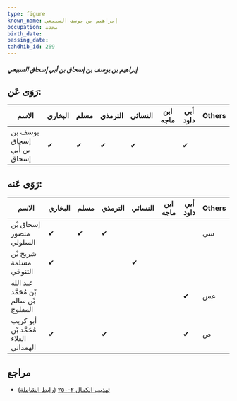 ```yaml
---
type: figure
known_name: إبراهيم بن يوسف السبيعي
occupation: محدث
birth_date:
passing_date:
tahdhib_id: 269
---
```

##### إبراهيم بن يوسف بن إسحاق بن أبي إسحاق السبيعي

## رَوَى عَن:
| الاسم                       | البخاري | مسلم | الترمذي | النسائي | ابن ماجه | أبي داود | Others |
| --------------------------- | ------- | ---- | ------- | ------- | -------- | -------- | ------ |
| يوسف بن إسحاق بن أَبي إسحاق | ✔       | ✔    | ✔       | ✔       |          | ✔        |        |
## رَوَى عَنه:
| الاسم                                  | البخاري | مسلم | الترمذي | النسائي | ابن ماجه | أبي داود | Others |
| -------------------------------------- | ------- | ---- | ------- | ------- | -------- | -------- | ------ |
| إسحاق بْن منصور السلولي                | ✔       | ✔    | ✔       |         |          |          | سي     |
| شريح بْن مسلمة التنوخي                 | ✔       |      |         | ✔       |          |          |        |
| عبد الله بْن مُحَمَّد بْن سالم المفلوج |         |      |         |         |          | ✔        | عس     |
| أبو كريب مُحَمَّد بْن العلاء الهمداني  | ✔       |      | ✔       |         |          | ✔        | ص      |
## مراجع
- [تهذيب الكمال ٢-٢٥٠](obsidian://open?vault=Tahdhib-al-Kamal&file=Figures/٢٦٩-إبراهيم%20بن%20يوسف%20بن%20إسحاق%20بن%20أبي%20إسحاق%20السبيعي) ([رابط الشاملة](https://shamela.ws/book/3722/731))